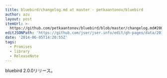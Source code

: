 ```yaml
---
title: bluebird/changelog.md at master · petkaantonov/bluebird
author: azu
layout: post
itemUrl: >-
  https://github.com/petkaantonov/bluebird/blob/master/changelog.md#200-2014-06-04
editJSONPath: 'https://github.com/jser/jser.info/edit/gh-pages/data/2014/06/index.json'
date: '2014-06-05T14:20:55Z'
tags:
  - Promises
  - library
  - ReleaseNote
---
```

bluebird 2.0.0リリース。

